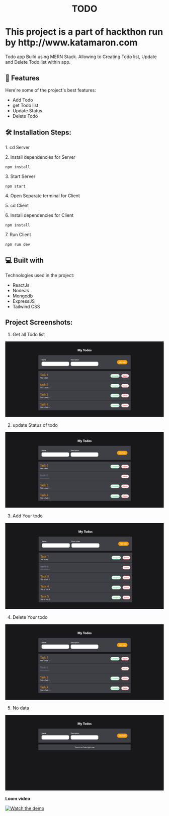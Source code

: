 <h1 align="center" id="title">TODO</h1>

<h1>This project is a part of hackthon run by http://www.katamaron.com</h1>

<p id="description">Todo app Build using MERN Stack. Allowing to Creating Todo list, Update and Delete Todo list within app.</p>

  
  
<h2>🧐 Features</h2>

Here're some of the project's best features:

*   Add Todo
*   get Todo list
*   Update Status
*   Delete Todo


<h2>🛠️ Installation Steps:</h2>

<p>1. cd Server</p>

<p>2. Install dependencies for Server</p>

```
npm install
```

<p>3. Start Server</p>

```
npm start
```

<p>4. Open Separate terminal for Client</p>

<p>5. cd Client</p>

<p>6. Install dependencies for Client</p>

```
npm install
```

<p>7. Run Client</p>

```
npm run dev
```

  
<h2>💻 Built with</h2>

Technologies used in the project:

*   ReactJs
*   NodeJs
*   Mongodb
*   ExpressJS
*   Tailwind CSS


<h2>Project Screenshots:</h2>

1. Get all Todo list

<img src="https://github.com/akashpawar43/Todo/blob/master/client/src/assets/data.png" alt="project-screenshot" >

2. update Status of todo 

<img src="https://github.com/akashpawar43/Todo/blob/master/client/src/assets/update.png" alt="project-screenshot" >

3. Add Your todo 

<img src="https://github.com/akashpawar43/Todo/blob/master/client/src/assets/addData.png" alt="project-screenshot" >

4. Delete Your todo 

<img src="https://github.com/akashpawar43/Todo/blob/master/client/src/assets/delete.png" alt="project-screenshot" >

5. No data 

<img src="https://github.com/akashpawar43/Todo/blob/master/client/src/assets/noData.png" alt="project-screenshot" >


 **Loom video**

[![Watch the demo](![image](https://github.com/user-attachments/assets/070fa329-cf4d-4ed2-9140-d9c02f9cd688)
)](https://drive.google.com/file/d/132A4Ghb2_w9Lhqe6Z5r_X8zIlRXiYI_y/view?usp=drive_link)

